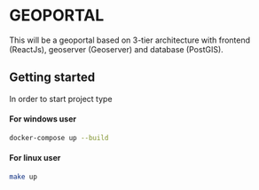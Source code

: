 # GEOPORTAL 

 This will be a geoportal based on 3-tier architecture with frontend (ReactJs), geoserver (Geoserver) and database (PostGIS).

## Getting started 
In order to start project type


#### For windows user 
```bash 
docker-compose up --build 
```
#### For linux user
```bash
make up 
```
